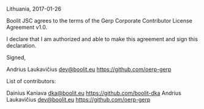 Lithuania, 2017-01-26

Boolit JSC agrees to the terms of the Gerp Corporate Contributor License
Agreement v1.0.

I declare that I am authorized and able to make this agreement and sign this
declaration.

Signed,

Andrius Laukavičius dev@boolit.eu https://github.com/oerp-gerp

List of contributors:

Dainius Kaniava dka@boolit.eu https://github.com/boolit-dka
Andrius Laukavičius dev@boolit.eu https://github.com/oerp-gerp
